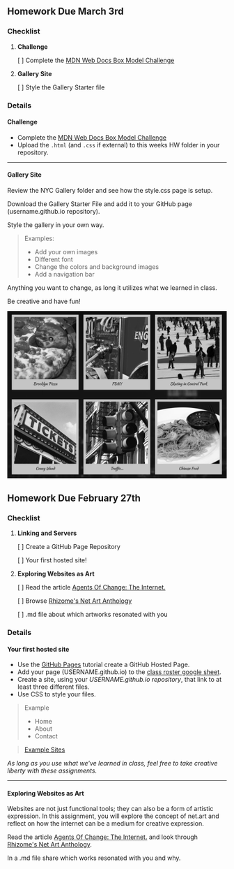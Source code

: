 ## Homework Due March 3rd

### Checklist

1. **Challenge**

   [ ] Complete the [MDN Web Docs Box Model Challenge](https://developer.mozilla.org/en-US/docs/Learn_web_development/Core/Styling_basics/Box_Model_Tasks)

2. **Gallery Site**

   [ ] Style the Gallery Starter file

### Details

#### Challenge

- Complete the [MDN Web Docs Box Model Challenge](https://developer.mozilla.org/en-US/docs/Learn_web_development/Core/Styling_basics/Box_Model_Tasks)
- Upload the `.html` (and `.css` if external) to this weeks HW folder in your repository.

---

#### Gallery Site

Review the NYC Gallery folder and see how the style.css page is setup.

Download the Gallery Starter File and add it to your GitHub page (username.github.io repository).

Style the gallery in your own way.

> Examples:
>
> - Add your own images
> - Different font
> - Change the colors and background images
> - Add a navigation bar

Anything you want to change, as long it utilizes what we learned in class.

Be creative and have fun!

![NYC Gallery Screen Shot](./Week6_Feb27th/Gallery/NYCGallery/img/GalleryScreenShot.png)

## Homework Due February 27th

### Checklist

1. **Linking and Servers**

   [ ] Create a GitHub Page Repository

   [ ] Your first hosted site!

2. **Exploring Websites as Art**

   [ ] Read the article [Agents Of Change: The Internet.](https://magazine.artland.com/agents-of-change-internet-net-art-how-the-world-wide-web-has-affected-the-way-we-make-art/)

   [ ] Browse [Rhizome's Net Art Anthology](https://anthology.rhizome.org/)

   [ ] .md file about which artworks resonated with you

### Details

#### Your first hosted site

- Use the [GitHub Pages](https://pages.github.com/) tutorial create a GitHub Hosted Page.
- Add your page (USERNAME.github.io) to the [class roster google sheet](https://docs.google.com/spreadsheets/d/1mypPKpLeb8K2L3tSgLmB0cUEQaopdfFvYwfKA70r1gQ/edit?usp=sharing).
- Create a site, using your _USERNAME.github.io repository_, that link to at least three different files.
- Use CSS to style your files.

> Example
>
> - Home
> - About
> - Contact

> [Example Sites](https://samdear.github.io/LinkingExample/)

_As long as you use what we've learned in class, feel free to take creative liberty with these assignments._

---

#### Exploring Websites as Art

Websites are not just functional tools; they can also be a form of artistic expression. In this assignment, you will explore the concept of net.art and reflect on how the internet can be a medium for creative expression.

Read the article [Agents Of Change: The Internet.](https://magazine.artland.com/agents-of-change-internet-net-art-how-the-world-wide-web-has-affected-the-way-we-make-art/) and look through [Rhizome's Net Art Anthology](https://anthology.rhizome.org/).

In a .md file share which works resonated with you and why.
